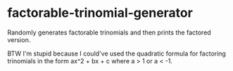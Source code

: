 # factorable-trinomial-generator
Randomly generates factorable trinomials and then prints the factored version.

BTW I'm stupid because I could've used the quadratic formula for factoring trinomials in the form ax^2 + bx + c where a > 1 or a < -1.
